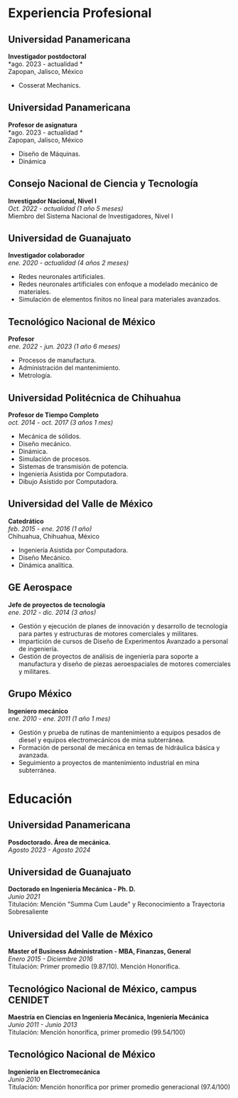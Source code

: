 # Experiencia Profesional

## Universidad Panamericana
**Investigador postdoctoral**  
*ago. 2023 - actualidad *  
Zapopan, Jalisco, México  
- Cosserat Mechanics.

## Universidad Panamericana
**Profesor de asignatura**  
*ago. 2023 - actualidad *  
Zapopan, Jalisco, México  
- Diseño de Máquinas.  
- Dinámica

## Consejo Nacional de Ciencia y Tecnología
**Investigador Nacional, Nivel I**  
*Oct. 2022 - actualidad (1 año 5 meses)*  
Miembro del Sistema Nacional de Investigadores, Nivel I

## Universidad de Guanajuato
**Investigador colaborador**  
*ene. 2020 - actualidad (4 años 2 meses)*  
- Redes neuronales artificiales.  
- Redes neuronales artificiales con enfoque a modelado mecánico de materiales.  
- Simulación de elementos finitos no lineal para materiales avanzados.

## Tecnológico Nacional de México
**Profesor**  
*ene. 2022 - jun. 2023 (1 año 6 meses)*  
- Procesos de manufactura.  
- Administración del mantenimiento.  
- Metrología.

## Universidad Politécnica de Chihuahua
**Profesor de Tiempo Completo**  
*oct. 2014 - oct. 2017 (3 años 1 mes)*  
- Mecánica de sólidos.  
- Diseño mecánico.  
- Dinámica.  
- Simulación de procesos.  
- Sistemas de transmisión de potencia.  
- Ingeniería Asistida por Computadora.  
- Dibujo Asistido por Computadora.

## Universidad del Valle de México
**Catedrático**  
*feb. 2015 - ene. 2016 (1 año)*  
Chihuahua, Chihuahua, México  
- Ingeniería Asistida por Computadora.  
- Diseño Mecánico.  
- Dinámica analítica.

## GE Aerospace
**Jefe de proyectos de tecnología**  
*ene. 2012 - dic. 2014 (3 años)*  
- Gestión y ejecución de planes de innovación y desarrollo de tecnología para partes y estructuras de motores comerciales y militares.  
- Impartición de cursos de Diseño de Experimentos Avanzado a personal de ingeniería.  
- Gestión de proyectos de análisis de ingeniería para soporte a manufactura y diseño de piezas aeroespaciales de motores comerciales y militares.

## Grupo México
**Ingeniero mecánico**  
*ene. 2010 - ene. 2011 (1 año 1 mes)*  
- Gestión y prueba de rutinas de mantenimiento a equipos pesados de diesel y equipos electromecánicos de mina subterránea.  
- Formación de personal de mecánica en temas de hidráulica básica y avanzada.  
- Seguimiento a proyectos de mantenimiento industrial en mina subterránea.

# Educación

## Universidad Panamericana
**Posdoctorado. Área de mecánica.**  
*Agosto 2023 - Agosto 2024*

## Universidad de Guanajuato
**Doctorado en Ingeniería Mecánica - Ph. D.**  
*Junio 2021*  
Titulación: Mención "Summa Cum Laude" y Reconocimiento a Trayectoria Sobresaliente

## Universidad del Valle de México
**Master of Business Administration - MBA, Finanzas, General**  
*Enero 2015 - Diciembre 2016*  
Titulación: Primer promedio (9.87/10). Mención Honorífica.

## Tecnológico Nacional de México, campus CENIDET
**Maestría en Ciencias en Ingeniería Mecánica, Ingeniería Mecánica**  
*Junio 2011 - Junio 2013*  
Titulación: Mención honorífica, primer promedio (99.54/100)

## Tecnológico Nacional de México
**Ingeniería en Electromecánica**  
*Junio 2010*  
Titulación: Mención honorífica por primer promedio generacional (97.4/100)
